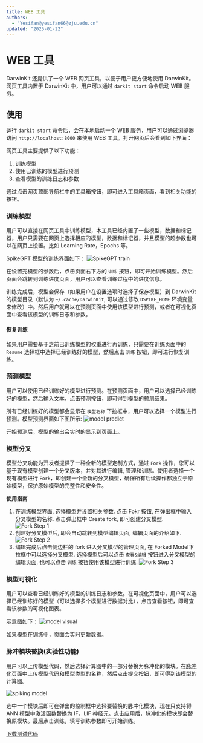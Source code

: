 ```yaml
---
title: WEB 工具
authors:
  - "Yesifan@yesifan66@zju.edu.cn"
updated: "2025-01-22"
---
```

# WEB 工具

DarwinKit 还提供了一个 WEB 网页工具，以便于用户更方便地使用 DarwinKit。网页工具内置于 DarwinKit 中，用户可以通过 `darkit start` 命令启动 WEB 服务。

## 使用
运行 `darkit start` 命令后，会在本地启动一个 WEB 服务，用户可以通过浏览器访问 `http://localhost:8000` 来使用 WEB 工具。打开网页后会看到如下界面：

网页工具主要提供了以下功能：
1. 训练模型
2. 使用已训练的模型进行预测
3. 查看模型的训练日志和参数

通过点击网页顶部导航栏中的工具箱按钮，即可进入工具箱页面，看到相关功能的按钮。

### 训练模型
用户可以直接在网页工具中训练模型，本工具已经内置了一些模型，数据和标记器，用户只需要在网页上选择相应的模型，数据和标记器，并且模型的超参数也可以在网页上设置。比如 Learning Rate，Epochs 等。

SpikeGPT 模型的训练界面如下：
![SpikeGPT train](/static/docs/train.jpg)

在设置完模型的参数后，点击页面右下方的 `训练` 按钮，即可开始训练模型。然后页面会跳转到训练进度页面，用户可以查看训练过程中的进度信息。

训练完成后，模型会保存（如果用户在设置选项时选择了保存模型）到 DarwinKit 的模型目录（默认为 `~/.cache/DarwinKit`, 可以通过修改 `DSPIKE_HOME` 环境变量来修改）中。然后用户就可以在预测页面中使用该模型进行预测，或者在可视化页面中查看该模型的训练日志和参数。

#### 恢复训练
如果用户需要基于之前已训练模型的权重进行再训练，只需要在训练页面中的 `Resume` 选择框中选择已经训练好的模型，然后点击 `训练` 按钮，即可进行恢复训练。

### 预测模型
用户可以使用已经训练好的模型进行预测。在预测页面中，用户可以选择已经训练好的模型，然后输入文本，点击预测按钮，即可得到模型的预测结果。

所有已经训练好的模型都会显示在 `模型名称` 下拉框中，用户可以选择一个模型进行预测。模型预测界面如下图所示:
![model predict](/static/docs/predict.jpg)

开始预测后，模型的输出会实时的显示到页面上。

### 模型分叉
模型分叉功能为开发者提供了一种全新的模型定制方式，通过 `Fork` 操作，您可以基于现有模型创建一个分叉版本，并对其进行编辑, 管理和训练。使用者选择一个现有模型进行 `Fork`，即创建一个全新的分叉模型，确保所有后续操作都独立于原始模型，保护原始模型的完整性和安全性。

**使用指南**
1. 在训练模型界面, 选择模型并设置相关参数. 点击 Fokr 按钮, 在弹出框中输入分叉模型的名称. 点击弹出框中 Create fork, 即可创建分叉模型.
  ![Fork Step 1](/static/docs/fork/step1.png)
2. 创建好分叉模型后, 即会自动跳转到模型编辑页面, 编辑页面的介绍如下.
  ![Fork Step 2](/static/docs/fork/step2.png)
3. 编辑完成后点击侧边栏的 fork 进入分叉模型的管理页面, 在 Forked Model下拉框中可以选择分叉模型. 选择模型后可以点击 `查看&编辑` 按钮进入分叉模型的编辑页面, 也可以点击 `训练` 按钮使用该模型进行训练.
  ![Fork Step 3](/static/docs/fork/step3.png)

### 模型可视化
用户可以查看已经训练好的模型的训练日志和参数。在可视化页面中，用户可以选择已经训练好的模型（可以选择多个模型进行数据对比），点击查看按钮，即可查看该参数的可视化图表。

示意图如下：
![model visual](/static/docs/visual.jpg)

如果模型在训练中，页面会实时更新数据。

### 脉冲模块替换(实验性功能)
用户可以上传模型代码，然后选择计算图中的一部分替换为脉冲化的模块。在[脉冲化](/toolkit/spiking)页面中上传模型代码和模型类型的名称，然后点击提交按钮，即可得到该模型的计算图。

![spiking model](/static/docs/spiking_ann_2.png)

选中一个模块后即可在弹出的控制框中选择要替换的脉冲化模块，现在只支持将 ANN 模型中激活函数替换为 IF，LIF 神经元。点击应用后，脉冲化的模块即会替换原模块。最后点击训练，填写训练参数即可开始训练。


<a href="/static/docs/example/spiking_test.py" download="spiking_test.py" data-no-translate>下载测试代码</a>